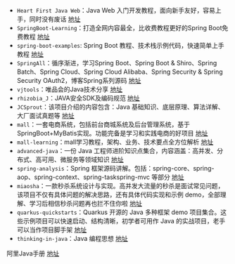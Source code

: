 - `Heart First Java Web`：Java Web 入门开发教程，面向新手友好，容易上手，同时没有废话 [地址](https://github.com/skyline75489/Heart-First-JavaWeb)
- `SpringBoot-Learning`：打造全网内容最全，比收费教程更好的Spring Boot免费教程 [地址](https://github.com/dyc87112/SpringBoot-Learning)
- `spring-boot-examples`: Spring Boot 教程、技术栈示例代码，快速简单上手教程 [地址](https://github.com/ityouknow/spring-boot-examples)
- `SpringAll`：循序渐进，学习Spring Boot、Spring Boot & Shiro、Spring Batch、Spring Cloud、Spring Cloud Alibaba、Spring Security & Spring Security OAuth2，博客Spring系列源码 [地址](https://github.com/wuyouzhuguli/SpringAll)
- `vjtools`：唯品会的Java技术分享 [地址](https://github.com/vipshop/vjtools)
- `rhizobia_J`：JAVA安全SDK及编码规范 [地址](https://github.com/momosecurity/rhizobia_J)
- `JCSprout`：该项目介绍的内容包含：Java 基础知识、底层原理、算法详解、大厂面试真题等 [地址](https://github.com/crossoverJie/JCSprout)
- `mall`：一套电商系统，包括前台商城系统及后台管理系统，基于SpringBoot+MyBatis实现。功能完备是学习和实践电商的好项目 [地址](https://github.com/macrozheng/mall)
- `mall-learning`：mall学习教程，架构、业务、技术要点全方位解析 [地址](https://github.com/macrozheng/mall-learning)
- `advanced-java`：一份 Java 工程师进阶知识点集合，内容涵盖：高并发、分布式、高可用、微服务等领域知识 [地址](https://github.com/doocs/advanced-java)
- `spring-analysis`：Spring 框架源码讲解。包括：spring-core、spring-aop、spring-context、spring-taskspring-mvc 等部分 [地址](https://github.com/seaswalker/spring-analysis)
- `miaosha`：一款秒杀系统设计与实现。高并发大流量的秒杀是面试常见问题，该项目不仅有具体问题的解决思路，还有具体代码实现和示例 demo，全部理解、学习后相信秒杀问题再也拦不住你啦 [地址](https://github.com/qiurunze123/miaosha)
- `quarkus-quickstarts`：Quarkus 开源的 Java 多种框架 demo 项目集合。这些示例项目可以快速启动、结构清晰，初学者可用作 Java 的实战项目，老手可以当作项目脚手架 [地址](https://github.com/quarkusio/quarkus-quickstarts)
- `thinking-in-java`：Java 编程思想 [地址](https://github.com/apachecn/thinking-in-java-zh)

阿里Java手册 [地址](https://developer.aliyun.com/special/tech-java)
